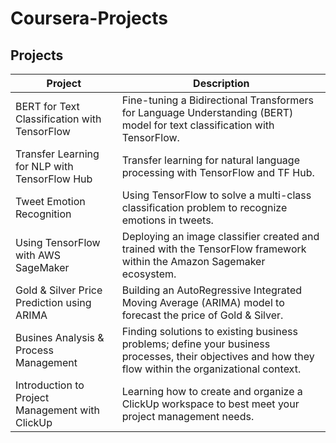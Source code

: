 # Coursera-Projects

## Projects
| Project | Description |
| --- | --- |
| BERT for Text Classification with TensorFlow |  Fine-tuning a Bidirectional Transformers for Language Understanding (BERT) model for text classification with TensorFlow. |
| Transfer Learning for NLP with TensorFlow Hub | Transfer learning for natural language processing with TensorFlow and TF Hub. |
| Tweet Emotion Recognition | Using TensorFlow to solve a multi-class classification problem to recognize emotions in tweets. |
| Using TensorFlow with AWS SageMaker | Deploying an image classifier created and trained with the TensorFlow framework within the Amazon Sagemaker ecosystem.  |
| Gold & Silver Price Prediction using ARIMA | Building an AutoRegressive Integrated Moving Average (ARIMA) model to forecast the price of Gold & Silver. |
| Busines Analysis & Process Management | Finding solutions to existing business problems; define your business processes, their objectives and how they flow within the organizational context. |
| Introduction to Project Management with ClickUp | Learning how to create and organize a ClickUp workspace to best meet your project management needs. |



